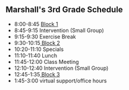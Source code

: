 ## Marshall's 3rd Grade Schedule

- 8:00-8:45 [Block 1](https://classroom.google.com/u/1/c/MTIyNTExMzUwMTY3)
- 8:45-9:15 Intervention (Small Group)  
- 9:15-9:30 Exercise Break  
- 9:30-10:15[ Block 2](https://classroom.google.com/u/1/c/MTIyNjc3OTg3NjMz)
- 10:20-11:10 Specials 
- 11:10-11:40 Lunch 
- 11:45-12:00 Class Meeting 
- 12:10-12:40 Intervention (Small Group) 
- 12:45-1:35[ Block 3](https://classroom.google.com/u/1/c/MTIzMDAyOTc0ODE2)
- 1:45-3:00 virtual support/office hours 
